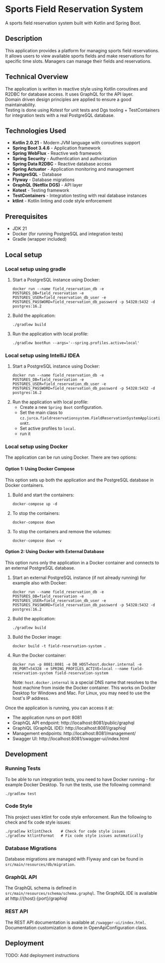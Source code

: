 # Sports Field Reservation System

A sports field reservation system built with Kotlin and Spring Boot.

## Description

This application provides a platform for managing sports field reservations. It allows users to view available sports fields and make reservations for specific time slots. Managers can manage their fields and reservations.

## Technical Overview
The application is written in reactive style using Kotlin coroutines and R2DBC for database access. It uses GraphQL for the API layer.  
Domain driven design principles are applied to ensure a good maintainability.  
Testing is done using Kotest for unit tests and Dgs tooling + TestContainers for integration tests with a real PostgreSQL database.

## Technologies Used

- **Kotlin 2.0.21** - Modern JVM language with coroutines support
- **Spring Boot 3.4.6** - Application framework
- **Spring WebFlux** - Reactive web framework
- **Spring Security** - Authentication and authorization
- **Spring Data R2DBC** - Reactive database access
- **Spring Actuator** - Application monitoring and management
- **PostgreSQL** - Database
- **Flyway** - Database migrations
- **GraphQL (Netflix DGS)** - API layer
- **Kotest** - Testing framework
- **TestContainers** - Integration testing with real database instances
- **ktlint** - Kotlin linting and code style enforcement

## Prerequisites

- JDK 21
- Docker (for running PostgreSQL and integration tests)
- Gradle (wrapper included)

## Local setup

### Local setup using gradle

1. Start a PostgreSQL instance using Docker:
   ```
   docker run --name field_reservation_db -e POSTGRES_DB=field_reservation -e POSTGRES_USER=field_reservation_db_user -e POSTGRES_PASSWORD=field_reservation_db_password -p 54328:5432 -d postgres:16.2
   ```
2. Build the application:
   ```
   ./gradlew build
   ```

3. Run the application with local profile:
   ```
   ./gradlew bootRun --args='--spring.profiles.active=local'
   ```

### Local setup using IntelliJ IDEA

1. Start a PostgreSQL instance using Docker:
   ```
   docker run --name field_reservation_db -e POSTGRES_DB=field_reservation -e POSTGRES_USER=field_reservation_db_user -e POSTGRES_PASSWORD=field_reservation_db_password -p 54328:5432 -d postgres:16.2
   ```
2.  Run the application with local profile:
    - Create a new `Spring Boot` configuration.
    - Set the main class to `cz.jurca.fieldreservationsystem.FieldReservationSystemApplicationKt`.
    - Set active profiles to `local`.
    - run it

### Local setup using Docker

The application can be run using Docker. There are two options:

#### Option 1: Using Docker Compose

This option sets up both the application and the PostgreSQL database in Docker containers.

1. Build and start the containers:
   ```
   docker-compose up -d
   ```

2. To stop the containers:
   ```
   docker-compose down
   ```

3. To stop the containers and remove the volumes:
   ```
   docker-compose down -v
   ```

#### Option 2: Using Docker with External Database

This option runs only the application in a Docker container and connects to an external PostgreSQL database.

1. Start an external PostgreSQL instance (if not already running) for example also with Docker:
   ```
   docker run --name field_reservation_db -e POSTGRES_DB=field_reservation -e POSTGRES_USER=field_reservation_db_user -e POSTGRES_PASSWORD=field_reservation_db_password -p 54328:5432 -d postgres:16.2
   ```

2. Build the application:
   ```
   ./gradlew build
   ```

3. Build the Docker image:
   ```
   docker build -t field-reservation-system .
   ```

4. Run the Docker container:
   ```
   docker run -p 8081:8081 -e DB_HOST=host.docker.internal -e DB_PORT=54328 -e SPRING_PROFILES_ACTIVE=local --name field-reservation-system field-reservation-system
   ```

   Note: `host.docker.internal` is a special DNS name that resolves to the host machine from inside the Docker container. This works on Docker Desktop for Windows and Mac. For Linux, you may need to use the host's IP address.

Once the application is running, you can access it at:

- The application runs on port 8081
- GraphQL API endpoint: http://localhost:8081/public/graphql
- GraphiQL (GraphQL IDE): http://localhost:8081/graphiql
- Management endpoints: http://localhost:8081/management/
- Swagger UI: http://localhost:8081/swagger-ui/index.html

## Development

### Running Tests

To be able to run integration tests, you need to have Docker running - for example Docker Desktop.
To run the tests, use the following command:

```
./gradlew test
```

### Code Style

This project uses ktlint for code style enforcement. Run the following to check and fix code style issues:

```
./gradlew ktlintCheck    # Check for code style issues
./gradlew ktlintFormat   # Fix code style issues automatically
```

### Database Migrations

Database migrations are managed with Flyway and can be found in `src/main/resources/db/migration`.

### GraphQL API

The GraphQL schema is defined in `src/main/resources/schema/schema.graphql`.
The GraphiQL IDE is available at http://{host}:{port}/graphiql

### REST API

The REST API documentation is available at `/swagger-ui/index.html`.
Documentation customization is done in OpenApiConfiguration class.

## Deployment

TODO: Add deployment instructions
